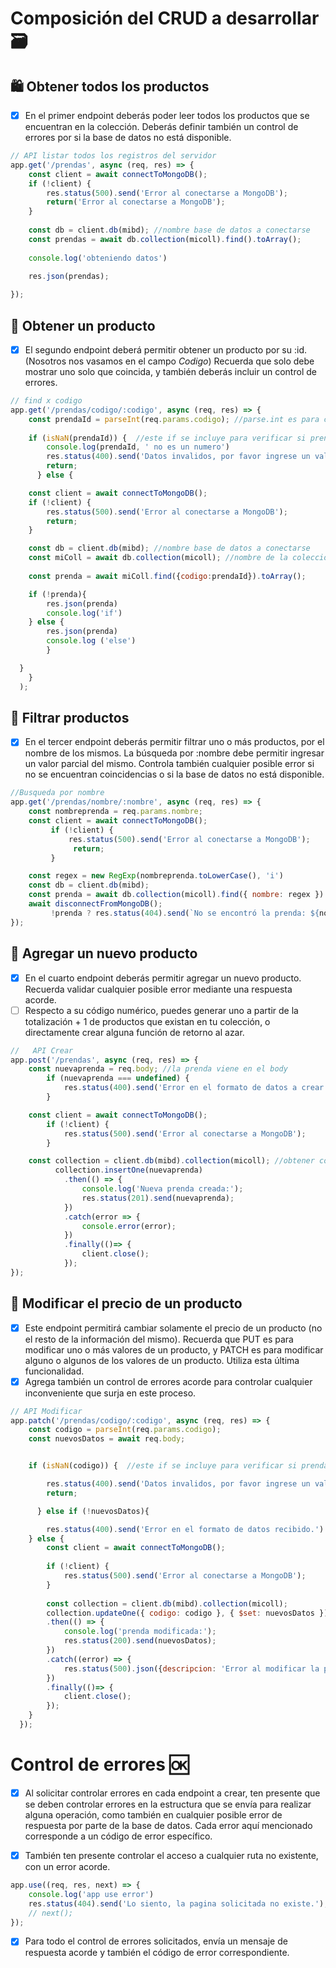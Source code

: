 #  Composición del CRUD a desarrollar 🗃

## 🛍 Obtener todos los productos
- [x] En el primer endpoint deberás poder leer todos los productos que se encuentran en
la colección. Deberás definir también un control de errores por si la base de datos
no está disponible.
```javascript
// API listar todos los registros del servidor
app.get('/prendas', async (req, res) => {
    const client = await connectToMongoDB();
    if (!client) {
        res.status(500).send('Error al conectarse a MongoDB');
        return('Error al conectarse a MongoDB');
    } 
        
    const db = client.db(mibd); //nombre base de datos a conectarse
    const prendas = await db.collection(micoll).find().toArray();
        
    console.log('obteniendo datos')
         
    res.json(prendas);

});
```
## 👚 Obtener un producto
- [x] El segundo endpoint deberá permitir obtener un producto por su :id. (Nosotros nos vasamos en el campo _*Codigo*_) Recuerda que
solo debe mostrar uno solo que coincida, y también deberás incluir un control de
errores.
```javascript
// find x codigo
app.get('/prendas/codigo/:codigo', async (req, res) => {
    const prendaId = parseInt(req.params.codigo); //parse.int es para convertir el dato de string a integer
    
    if (isNaN(prendaId)) {  //este if se incluye para verificar si prendaId contiene un numero, en caso negativo se devuelve un aviso al usuario
        console.log(prendaId, ' no es un numero')
        res.status(400).send('Datos invalidos, por favor ingrese un valor numérico');
        return;
      } else {

    const client = await connectToMongoDB();
    if (!client) {
        res.status(500).send('Error al conectarse a MongoDB');
        return;
    } 

    const db = client.db(mibd); //nombre base de datos a conectarse
    const miColl = await db.collection(micoll); //nombre de la coleccion a utilizar
    
    const prenda = await miColl.find({codigo:prendaId}).toArray();

    if (!prenda){
        res.json(prenda)
        console.log('if')
    } else {
        res.json(prenda)
        console.log ('else')            
        }

  }
    }
  );
```

## 👖 Filtrar productos
- [x] En el tercer endpoint deberás permitir filtrar uno o más productos, por el nombre de
los mismos. La búsqueda por :nombre debe permitir ingresar un valor parcial del
mismo. Controla también cualquier posible error si no se encuentran coincidencias o
si la base de datos no está disponible.
```javascript
//Busqueda por nombre
app.get('/prendas/nombre/:nombre', async (req, res) => {
    const nombreprenda = req.params.nombre;
    const client = await connectToMongoDB();
         if (!client) {
             res.status(500).send('Error al conectarse a MongoDB');
              return;
         }

    const regex = new RegExp(nombreprenda.toLowerCase(), 'i')
    const db = client.db(mibd);
    const prenda = await db.collection(micoll).find({ nombre: regex }).toArray();
    await disconnectFromMongoDB();
         !prenda ? res.status(404).send(`No se encontró la prenda: ${nombreprenda}`) : res.json(prenda)
});
```
## 👗 Agregar un nuevo producto
- [x] En el cuarto endpoint deberás permitir agregar un nuevo producto. Recuerda validar
cualquier posible error mediante una respuesta acorde.
- [ ] Respecto a su código numérico, puedes generar uno a partir de la totalización + 1
de productos que existan en tu colección, o directamente crear alguna función de
retorno al azar.
```javascript
//   API Crear
app.post('/prendas', async (req, res) => {
    const nuevaprenda = req.body; //la prenda viene en el body
        if (nuevaprenda === undefined) {
            res.status(400).send('Error en el formato de datos a crear.');
        }

    const client = await connectToMongoDB();
        if (!client) {
            res.status(500).send('Error al conectarse a MongoDB');
        }

    const collection = client.db(mibd).collection(micoll); //obtener colección
          collection.insertOne(nuevaprenda)
            .then(() => {
                console.log('Nueva prenda creada:');
                res.status(201).send(nuevaprenda);
            })
            .catch(error => {
                console.error(error);
            })
            .finally(()=> {
                client.close();
            });
});
```
## 👚 Modificar el precio de un producto
- [x] Este endpoint permitirá cambiar solamente el precio de un producto (no el resto de
la información del mismo). Recuerda que PUT es para modificar uno o más valores
de un producto, y PATCH es para modificar alguno o algunos de los valores de un
producto. Utiliza esta última funcionalidad.
- [x] Agrega también un control de errores acorde para controlar cualquier inconveniente
que surja en este proceso.
```javascript
// API Modificar
app.patch('/prendas/codigo/:codigo', async (req, res) => {
    const codigo = parseInt(req.params.codigo);
    const nuevosDatos = await req.body;


    if (isNaN(codigo)) {  //este if se incluye para verificar si prendaId contiene un numero, en caso negativo se devuelve un aviso al usuario

        res.status(400).send('Datos invalidos, por favor ingrese un valor numérico');
        return;

      } else if (!nuevosDatos){  

        res.status(400).send('Error en el formato de datos recibido.')
    } else {
        const client = await connectToMongoDB();
        
        if (!client) {
            res.status(500).send('Error al conectarse a MongoDB');
        }
        
        const collection = client.db(mibd).collection(micoll);
        collection.updateOne({ codigo: codigo }, { $set: nuevosDatos })
        .then(() => {
            console.log('prenda modificada:');
            res.status(200).send(nuevosDatos);
        })
        .catch((error) => {
            res.status(500).json({descripcion: 'Error al modificar la prenda' });
        })
        .finally(()=> {
            client.close();
        });
    }
  });
```

#  Control de errores 🆗
- [x] Al solicitar controlar errores en cada endpoint a crear, ten presente que se deben
controlar errores en la estructura que se envía para realizar alguna operación, como
también en cualquier posible error de respuesta por parte de la base de datos.
Cada error aquí mencionado corresponde a un código de error específico.

- [x] También ten presente controlar el acceso a cualquier ruta no existente, con un error
acorde.

```javascript
app.use((req, res, next) => {
    console.log('app use error')
    res.status(404).send('Lo siento, la pagina solicitada no existe.');
    // next();
});

```
- [x] Para todo el control de errores solicitados, envía un mensaje de respuesta acorde y
también el código de error correspondiente.

